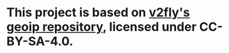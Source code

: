 # This project is based on [v2fly's geoip repository](https://github.com/v2fly/geoip), licensed under CC-BY-SA-4.0.
